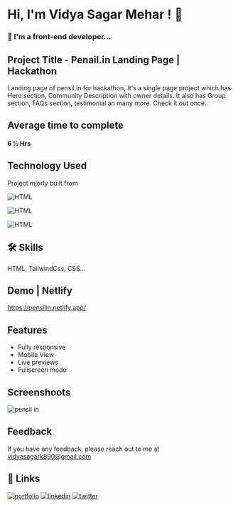 
# Hi, I'm Vidya Sagar Mehar ! 👋


### 🚀 I'm a front-end developer...



## Project Title - Penail.in Landing Page | Hackathon

Landing page of pensil.in for hackathon, It's a single page project which has Hero section, Community Description with owner details. It also has Group section, FAQs section, testimonial an many more. Check it out once.

## Average time to complete
#### 6 ½ Hrs


## Technology Used

Project mjorly built from

![HTML](https://img.shields.io/badge/FirstTech-HTML-orange)

![HTML](https://img.shields.io/badge/SecondTech-TailwindCSS-blue)

![HTML](https://img.shields.io/badge/ThirdTech-CSS-red)

## 🛠 Skills
HTML, TailwindCss, CSS...

## Demo | Netlify
https://pensilin.netlify.app/

## Features

- Fully responsive
- Mobile View
- Live previews
- Fullscreen mode

## Screenshoots

![pensil in](https://user-images.githubusercontent.com/92782806/186663083-c06fb201-b1ce-4393-8f71-50f0fb62f387.png)



## Feedback

If you have any feedback, please reach out to me at vidyasagark890@gmail.com


## 🔗 Links
[![portfolio](https://img.shields.io/badge/my_portfolio-000?style=for-the-badge&logo=ko-fi&logoColor=white)](https://www.findcoder.io/u/vidyasagarmehar)
[![linkedin](https://img.shields.io/badge/linkedin-0A66C2?style=for-the-badge&logo=linkedin&logoColor=white)](https://www.linkedin.com/)
[![twitter](https://img.shields.io/badge/twitter-1DA1F2?style=for-the-badge&logo=twitter&logoColor=white)](https://twitter.com/Cherry_Reyans)

